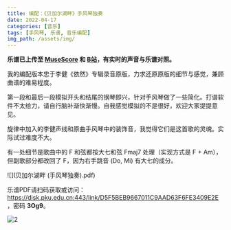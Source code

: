 ```yaml
---
title: 编配：《贝加尔湖畔》手风琴独奏
date: 2022-04-17
categories: [音乐]
tags: [手风琴, 乐谱, 音乐编配]
img_path: /assets/img/
---
```


**乐谱已上传至 [MuseScore](https://musescore.com/user/33553780/scores/7915961) 和 [B站](https://www.bilibili.com/video/BV1jA4y1S7jd)，有实时的声音与乐谱对照。**

我的编配版本忠于李健《依然》专辑录音原版，力求还原原版的细节与感觉，兼顾曲谱的难易程度。

第一段和最后一段模拟开头和结尾的钢琴即兴，针对手风琴做了一些简化。打谱软件不太给力，请自行脑补渐快渐慢。自我感觉模拟的不是很好，欢迎大家提提意见。

旋律中加入的李健声线和原曲手风琴中的装饰音，我觉得它们是这首歌的灵魂。实际试过难度不大。

有一处细节是歌曲中的 F 和弦都按大七和弦 Fmaj7 处理（实现方式是 F + Am），但副歌部分都改回了 F，因为右手跳音 (Do, Mi) 有大七的成分。



![](贝加尔湖畔 (手风琴独奏).pdf)

乐谱PDF请扫码获取或访问：<https://disk.pku.edu.cn:443/link/D5F5BEB9667011C9AAD63F6FE3409E2E>，密码 **3Og9**。

![2](sheet_music_share_code.png)

